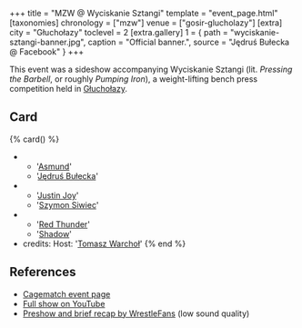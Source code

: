 +++
title = "MZW @ Wyciskanie Sztangi"
template = "event_page.html"
[taxonomies]
chronology = ["mzw"]
venue = ["gosir-glucholazy"]
[extra]
city = "Głuchołazy"
toclevel = 2
[extra.gallery]
1 = { path = "wyciskanie-sztangi-banner.jpg", caption = "Official banner.", source = "Jędruś Bułecka @ Facebook" }
+++

This event was a sideshow accompanying Wyciskanie Sztangi (lit. _Pressing the Barbell_, or roughly _Pumping Iron_), a weight-lifting bench press competition held in [Głuchołazy](@/v/gosir-glucholazy.md).

## Card

{% card() %}
- - '[Asmund](@/w/asmund.md)'
  - '[Jędruś Bułecka](@/w/jedrus-bulecka.md)'
- - '[Justin Joy](@/w/justin-joy.md)'
  - '[Szymon Siwiec](@/w/szymon-siwiec.md)'
- - '[Red Thunder](@/w/red-thunder.md)'
  - '[Shadow](@/w/shadow.md)'
- credits:
    Host: '[Tomasz Warchoł](@/w/tomasz-warchol.md)'
{% end %}

## References

* [Cagematch event page](https://www.cagematch.net/?id=1&nr=153091)
* [Full show on YouTube](https://www.youtube.com/watch?v=6-XDRfmxiQs)
* [Preshow and brief recap by WrestleFans](https://youtu.be/jyZe8EumyMM) (low sound quality)
